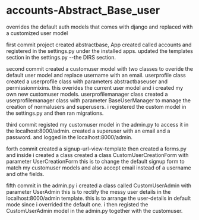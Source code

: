 # accounts-Abstract_Base_user
overrides the default auth models that comes with django and replaced with a customized user model

first commit
project created abstractbase, App created called accounts and registered in the settings.py under the installed apps.
updated the templates section in the settings.py    --the DIRS section.


second commit
created a customuser model with two classes to overide the default user model and replace username with an email.
userprofile class
created a userprofile class with parameters abstractbaseuser and permissionmixins.
this overides the current user model and i created my own new customuser models.
userprofilemanager class
created a userprofilemanager class with parameter BaseUserManager to manage the creation of normalusers and superusers.
i registered the custom model in the settings.py and then ran migrations.


third commit
registed my customuser model in the admin.py  to access it in the localhost:8000/admin.
created a superuser with an email and a password. and logged in the localhost:8000/admin.


forth commit
created a signup-url-view-template
then created a forms.py and inside i created a class
created a class CustomUserCreationForm with parameter UserCreationForm
this is to change the default signup form to match my customuser models and also accept email instead of a username and othe fields.


fifth commit
in the admin.py i created a class called CustomUserAdmin with parameter UserAdmin
this is to rectify the messy user details in the localhost:8000/admin template.
this is to arrange the user-details in default mode since i overrided the default one.
i then registed the CustomUserAdmin model in the admin.py together with the customuser.







